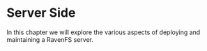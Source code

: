 ﻿# Server Side

In this chapter we will explore the various aspects of deploying and maintaining a RavenFS server.